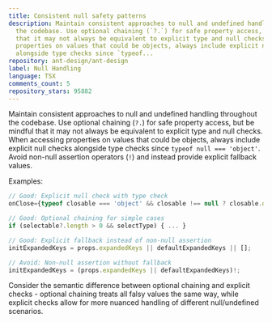```yaml
---
title: Consistent null safety patterns
description: Maintain consistent approaches to null and undefined handling throughout
  the codebase. Use optional chaining (`?.`) for safe property access, but be mindful
  that it may not always be equivalent to explicit type and null checks. When accessing
  properties on values that could be objects, always include explicit null checks
  alongside type checks since `typeof...
repository: ant-design/ant-design
label: Null Handling
language: TSX
comments_count: 5
repository_stars: 95882
---
```


Maintain consistent approaches to null and undefined handling throughout the codebase. Use optional chaining (`?.`) for safe property access, but be mindful that it may not always be equivalent to explicit type and null checks. When accessing properties on values that could be objects, always include explicit null checks alongside type checks since `typeof null === 'object'`. Avoid non-null assertion operators (`!`) and instead provide explicit fallback values.

Examples:
```typescript
// Good: Explicit null check with type check
onClose={typeof closable === 'object' && closable !== null ? closable.onClose : undefined}

// Good: Optional chaining for simple cases
if (selectable?.length > 0 && selectType) { ... }

// Good: Explicit fallback instead of non-null assertion
initExpandedKeys = props.expandedKeys || defaultExpandedKeys || [];

// Avoid: Non-null assertion without fallback
initExpandedKeys = (props.expandedKeys || defaultExpandedKeys)!;
```

Consider the semantic difference between optional chaining and explicit checks - optional chaining treats all falsy values the same way, while explicit checks allow for more nuanced handling of different null/undefined scenarios.